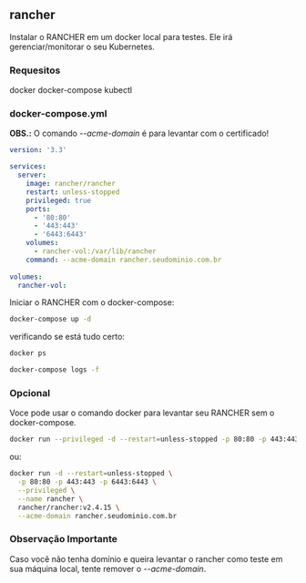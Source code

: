 ## rancher

Instalar o RANCHER em um docker local para testes. Ele irá gerenciar/monitorar o seu Kubernetes.

### Requesitos

docker
docker-compose
kubectl

### docker-compose.yml

**OBS.:** O comando *--acme-domain* é para levantar com o certificado!

```yaml
version: '3.3'

services:
  server:
    image: rancher/rancher
    restart: unless-stopped
    privileged: true
    ports:
      - '80:80'
      - '443:443'
      - '6443:6443'
    volumes:
      - rancher-vol:/var/lib/rancher
    command: --acme-domain rancher.seudominio.com.br
  
volumes:
  rancher-vol:
```

Iniciar o RANCHER com o docker-compose:

```bash
docker-compose up -d
```

verificando se está tudo certo:
```bash
docker ps

docker-compose logs -f
```

### Opcional

Voce pode usar o comando docker para levantar seu RANCHER sem o docker-compose.

```bash
docker run --privileged -d --restart=unless-stopped -p 80:80 -p 443:443 --name=rancher-server rancher/rancher
```

ou:

```bash
docker run -d --restart=unless-stopped \
  -p 80:80 -p 443:443 -p 6443:6443 \
  --privileged \
  --name rancher \
  rancher/rancher:v2.4.15 \
  --acme-domain rancher.seudominio.com.br
```

### Observação Importante

Caso você não tenha domínio e queira levantar o rancher como teste em sua máquina local, tente remover o *--acme-domain*.